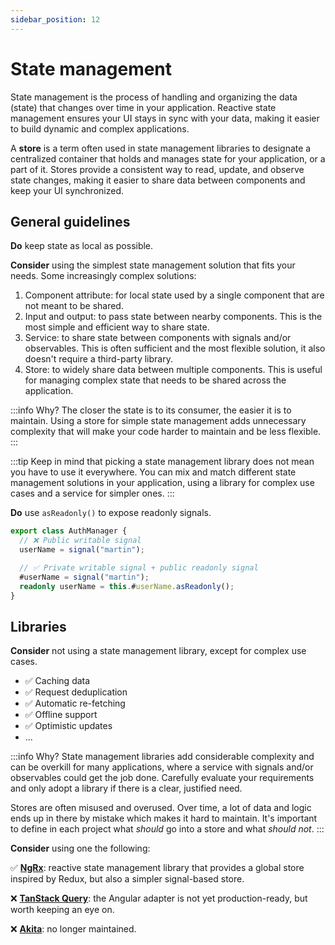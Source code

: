 ```yaml
---
sidebar_position: 12
---
```

# State management

State management is the process of handling and organizing the data (state) that changes over time in your application. Reactive state management ensures your UI stays in sync with your data, making it easier to build dynamic and complex applications.

A **store** is a term often used in state management libraries to designate a centralized container that holds and manages state for your application, or a part of it. Stores provide a consistent way to read, update, and observe state changes, making it easier to share data between components and keep your UI synchronized.

## General guidelines

**Do** keep state as local as possible.

**Consider** using the simplest state management solution that fits your needs. Some increasingly complex solutions:

1. Component attribute: for local state used by a single component that are not meant to be shared.
2. Input and output: to pass state between nearby components. This is the most simple and efficient way to share state.
3. Service: to share state between components with signals and/or observables. This is often sufficient and the most flexible solution, it also doesn't require a third-party library.
4. Store: to widely share data between multiple components. This is useful for managing complex state that needs to be shared across the application.

:::info Why?
The closer the state is to its consumer, the easier it is to maintain. Using a store for simple state management adds unnecessary complexity that will make your code harder to maintain and be less flexible.
:::

:::tip
Keep in mind that picking a state management library does not mean you have to use it everywhere. You can mix and match different state management solutions in your application, using a library for complex use cases and a service for simpler ones.
:::

**Do** use `asReadonly()` to expose readonly signals.

```ts title="auth-manager.ts"
export class AuthManager {
  // ❌ Public writable signal
  userName = signal("martin");

  // ✅ Private writable signal + public readonly signal
  #userName = signal("martin");
  readonly userName = this.#userName.asReadonly();
}
```

## Libraries

**Consider** not using a state management library, except for complex use cases.
- ✅ Caching data
- ✅ Request deduplication
- ✅ Automatic re-fetching
- ✅ Offline support
- ✅ Optimistic updates
- ...

:::info Why?
State management libraries add considerable complexity and can be overkill for many applications, where a service with signals and/or observables could get the job done. Carefully evaluate your requirements and only adopt a library if there is a clear, justified need.

Stores are often misused and overused. Over time, a lot of data and logic ends up in there by mistake which makes it hard to maintain. It's important to define in each project what *should* go into a store and what *should not*.
:::

**Consider** using one the following:

✅ **[NgRx](https://ngrx.io/)**: reactive state management library that provides a global store inspired by Redux, but also a simpler signal-based store.

❌ **[TanStack Query](https://tanstack.com/query/latest/docs/framework/angular/overview)**: the Angular adapter is not yet production-ready, but worth keeping an eye on.

❌ **[Akita](https://opensource.salesforce.com/akita/)**: no longer maintained.
